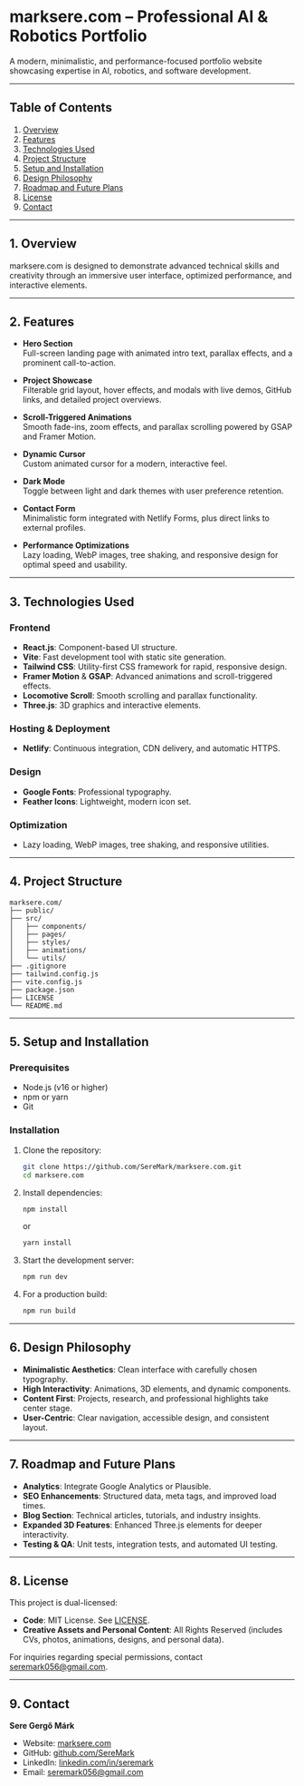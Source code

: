 # marksere.com – Professional AI & Robotics Portfolio

A modern, minimalistic, and performance-focused portfolio website showcasing expertise in AI, robotics, and software development.

---

## Table of Contents
1. [Overview](#overview)
2. [Features](#features)
3. [Technologies Used](#technologies-used)
4. [Project Structure](#project-structure)
5. [Setup and Installation](#setup-and-installation)
6. [Design Philosophy](#design-philosophy)
7. [Roadmap and Future Plans](#roadmap-and-future-plans)
8. [License](#license)
9. [Contact](#contact)

---

## 1. Overview
marksere.com is designed to demonstrate advanced technical skills and creativity through an immersive user interface, optimized performance, and interactive elements.

---

## 2. Features
- **Hero Section**  
  Full-screen landing page with animated intro text, parallax effects, and a prominent call-to-action.

- **Project Showcase**  
  Filterable grid layout, hover effects, and modals with live demos, GitHub links, and detailed project overviews.

- **Scroll-Triggered Animations**  
  Smooth fade-ins, zoom effects, and parallax scrolling powered by GSAP and Framer Motion.

- **Dynamic Cursor**  
  Custom animated cursor for a modern, interactive feel.

- **Dark Mode**  
  Toggle between light and dark themes with user preference retention.

- **Contact Form**  
  Minimalistic form integrated with Netlify Forms, plus direct links to external profiles.

- **Performance Optimizations**  
  Lazy loading, WebP images, tree shaking, and responsive design for optimal speed and usability.

---

## 3. Technologies Used

### Frontend
- **React.js**: Component-based UI structure.
- **Vite**: Fast development tool with static site generation.
- **Tailwind CSS**: Utility-first CSS framework for rapid, responsive design.
- **Framer Motion** & **GSAP**: Advanced animations and scroll-triggered effects.
- **Locomotive Scroll**: Smooth scrolling and parallax functionality.
- **Three.js**: 3D graphics and interactive elements.

### Hosting & Deployment
- **Netlify**: Continuous integration, CDN delivery, and automatic HTTPS.

### Design
- **Google Fonts**: Professional typography.
- **Feather Icons**: Lightweight, modern icon set.

### Optimization
- Lazy loading, WebP images, tree shaking, and responsive utilities.

---

## 4. Project Structure
```
marksere.com/
├── public/                
├── src/                   
│   ├── components/        
│   ├── pages/             
│   ├── styles/            
│   ├── animations/        
│   └── utils/             
├── .gitignore             
├── tailwind.config.js     
├── vite.config.js         
├── package.json           
├── LICENSE                
└── README.md
```

---

## 5. Setup and Installation

### Prerequisites
- Node.js (v16 or higher)
- npm or yarn
- Git

### Installation
1. Clone the repository:
   ```bash
   git clone https://github.com/SereMark/marksere.com.git
   cd marksere.com
   ```
2. Install dependencies:
   ```bash
   npm install
   ```
   or
   ```bash
   yarn install
   ```
3. Start the development server:
   ```bash
   npm run dev
   ```
4. For a production build:
   ```bash
   npm run build
   ```

---

## 6. Design Philosophy
- **Minimalistic Aesthetics**: Clean interface with carefully chosen typography.
- **High Interactivity**: Animations, 3D elements, and dynamic components.
- **Content First**: Projects, research, and professional highlights take center stage.
- **User-Centric**: Clear navigation, accessible design, and consistent layout.

---

## 7. Roadmap and Future Plans
- **Analytics**: Integrate Google Analytics or Plausible.
- **SEO Enhancements**: Structured data, meta tags, and improved load times.
- **Blog Section**: Technical articles, tutorials, and industry insights.
- **Expanded 3D Features**: Enhanced Three.js elements for deeper interactivity.
- **Testing & QA**: Unit tests, integration tests, and automated UI testing.

---

## 8. License
This project is dual-licensed:
- **Code**: MIT License. See [LICENSE](./LICENSE).
- **Creative Assets and Personal Content**: All Rights Reserved (includes CVs, photos, animations, designs, and personal data).

For inquiries regarding special permissions, contact [seremark056@gmail.com](mailto:seremark056@gmail.com).

---

## 9. Contact
**Sere Gergő Márk**  
- Website: [marksere.com](https://marksere.com)  
- GitHub: [github.com/SereMark](https://github.com/SereMark)  
- LinkedIn: [linkedin.com/in/seremark](https://linkedin.com/in/seremark)  
- Email: [seremark056@gmail.com](mailto:seremark056@gmail.com)
